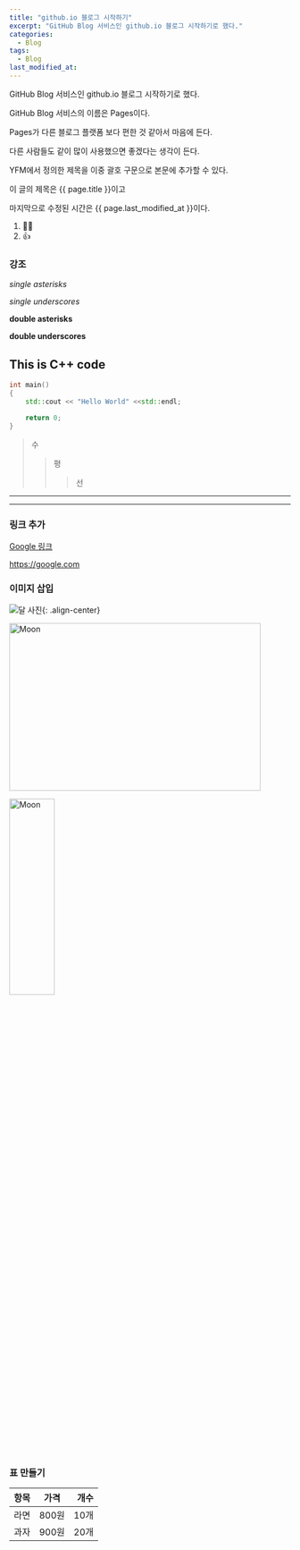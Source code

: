 ```yaml
---
title: "github.io 블로그 시작하기"
excerpt: "GitHub Blog 서비스인 github.io 블로그 시작하기로 했다."
categories:
  - Blog
tags:
  - Blog
last_modified_at: 
---
```


GitHub Blog 서비스인 github.io 블로그 시작하기로 했다.

GitHub Blog 서비스의 이름은 Pages이다.



Pages가 다른 블로그 플랫폼 보다 편한 것 같아서 마음에 든다.

다른 사람들도 같이 많이 사용했으면 좋겠다는 생각이 든다.  



YFM에서 정의한 제목을 이중 괄호 구문으로 본문에 추가할 수 있다.

이 글의 제목은 {{ page.title }}이고

마지막으로 수정된 시간은 {{ page.last_modified_at }}이다.



1. 🐱‍🐉
2. 👍



### 강조

*single asterisks*

_single underscores_

**double asterisks**

__double underscores__



## This is C++ code

```cpp
int main()
{
    std::cout << "Hello World" <<std::endl;
    
    return 0;
}
```

> 수
>
> > 평
> >
> > > 선

***

***

### 링크 추가

[Google 링크](https://google.com)

<https://google.com>



### 이미지 삽입 

![달 사진](C:\Users\LeeHaYoon\Desktop\hayoonleeMe.github.io\assets\moon.jpg "달 사진"){: .align-center}



<img src="C:\Users\LeeHaYoon\Desktop\hayoonleeMe.github.io\assets\moon.jpg" width="450px" height="300px" title="px(픽셀) 크기 설정" alt="Moon"></img><br/>

<img src="C:\Users\LeeHaYoon\Desktop\hayoonleeMe.github.io\assets\moon.jpg" width="40%" height="30%" title="%(비율) 크기 설정" alt="Moon"></img><br/>



### 표 만들기

| 항목 | 가격  | 개수 |
| :--- | :---: | ---: |
| 라면 | 800원 | 10개 |
| 과자 | 900원 | 20개 |







